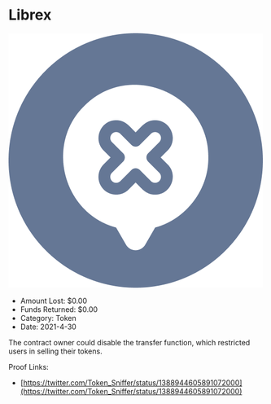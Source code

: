 # Librex
![Librex](/rektimages/Librex.png)
- Amount Lost: $0.00
- Funds Returned: $0.00
- Category: Token
- Date: 2021-4-30

The contract owner could disable the transfer function, which restricted users in selling their tokens.


Proof Links:
- [https://twitter.com/Token_Sniffer/status/1388944605891072000](https://twitter.com/Token_Sniffer/status/1388944605891072000)


